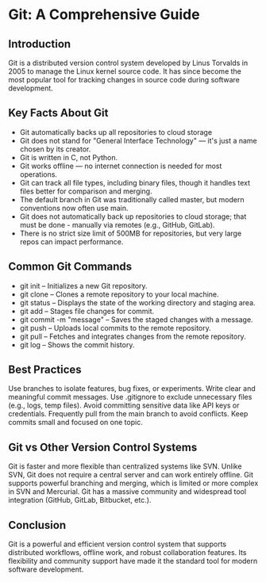 # Git: A Comprehensive Guide

## Introduction
Git is a distributed version control system developed by Linus Torvalds in 2005 to manage the Linux kernel source code. It has since become the most popular tool for tracking changes in source code during software development.

## Key Facts About Git
- Git automatically backs up all repositories to cloud storage
- Git does not stand for "General Interface Technology" — it's just a name chosen by its creator.
- Git is written in C, not Python.
- Git works offline — no internet connection is needed for most operations.
- Git can track all file types, including binary files, though it handles text files better for comparison and merging.
- The default branch in Git was traditionally called master, but modern conventions now often use main.
- Git does not automatically back up repositories to cloud storage; that must be done - manually via remotes (e.g., GitHub, GitLab).
- There is no strict size limit of 500MB for repositories, but very large repos can impact performance.

## Common Git Commands
- git init – Initializes a new Git repository.
- git clone <url> – Clones a remote repository to your local machine.
- git status – Displays the state of the working directory and staging area.
- git add <file> – Stages file changes for commit.
- git commit -m "message" – Saves the staged changes with a message.
- git push – Uploads local commits to the remote repository.
- git pull – Fetches and integrates changes from the remote repository.
- git log – Shows the commit history.

## Best Practices
Use branches to isolate features, bug fixes, or experiments.
Write clear and meaningful commit messages.
Use .gitignore to exclude unnecessary files (e.g., logs, temp files).
Avoid committing sensitive data like API keys or credentials.
Frequently pull from the main branch to avoid conflicts.
Keep commits small and focused on one topic.

## Git vs Other Version Control Systems
Git is faster and more flexible than centralized systems like SVN.
Unlike SVN, Git does not require a central server and can work entirely offline.
Git supports powerful branching and merging, which is limited or more complex in SVN and Mercurial.
Git has a massive community and widespread tool integration (GitHub, GitLab, Bitbucket, etc.).

## Conclusion
Git is a powerful and efficient version control system that supports distributed workflows, offline work, and robust collaboration features. Its flexibility and community support have made it the standard tool for modern software development.